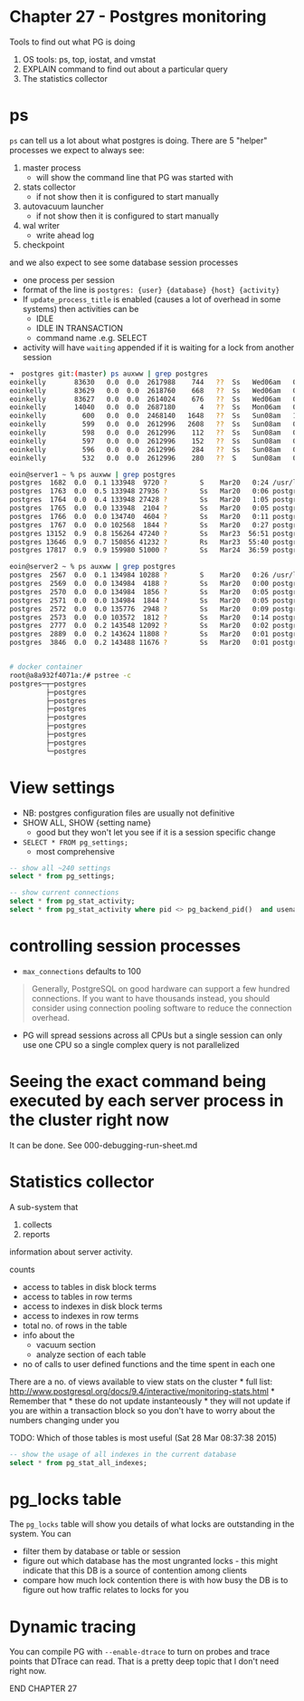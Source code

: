 # Chapter 27 - Postgres monitoring

Tools to find out what PG is doing

1. OS tools: ps, top, iostat, and vmstat
2. EXPLAIN command to find out about a particular query
3. The statistics collector

# ps

`ps` can tell us a lot about what postgres is doing. There are 5 "helper" processes we
expect to always see:

1. master process
    * will show the command line that PG was started with
2. stats collector
    * if not show then it is configured to start manually
3. autovacuum launcher
    * if not show then it is configured to start manually
4. wal writer
    * write ahead log
5. checkpoint

and we also expect to see some database session processes

* one process per session
* format of the line is `postgres: {user} {database} {host} {activity}`
* If `update_process_title` is enabled (causes a lot of overhead in some systems) then activities can be
    * IDLE
    * IDLE IN TRANSACTION
    * command name .e.g. SELECT
* activity will have `waiting` appended if it is waiting for a lock from another session

```sh
➜  postgres git:(master) ps auxww | grep postgres
eoinkelly       83630   0.0  0.0  2617988    744   ??  Ss   Wed06am   0:00.54 postgres: eoinkelly eoin_play [local] idle
eoinkelly       83629   0.0  0.0  2618760    668   ??  Ss   Wed06am   0:00.06 postgres: eoinkelly eoin_play [local] idle
eoinkelly       83627   0.0  0.0  2614024    676   ??  Ss   Wed06am   0:00.04 postgres: eoinkelly postgres [local] idle
eoinkelly       14040   0.0  0.0  2687180      4   ??  Ss   Mon06am   0:03.70 postgres: eoinkelly eoin_play [local] idle
eoinkelly         600   0.0  0.0  2468140   1648   ??  Ss   Sun08am   1:51.47 postgres: stats collector process
eoinkelly         599   0.0  0.0  2612996   2608   ??  Ss   Sun08am   0:50.06 postgres: autovacuum launcher process
eoinkelly         598   0.0  0.0  2612996    112   ??  Ss   Sun08am   0:01.93 postgres: wal writer process
eoinkelly         597   0.0  0.0  2612996    152   ??  Ss   Sun08am   0:02.04 postgres: writer process
eoinkelly         596   0.0  0.0  2612996    284   ??  Ss   Sun08am   0:00.13 postgres: checkpointer process
eoinkelly         532   0.0  0.0  2612996    280   ??  S    Sun08am   0:38.32 /usr/local/opt/postgresql/bin/postgres -D /usr/local/var/postgres -r /usr/local/var/postgres/server.log

eoin@server1 ~ % ps auxww | grep postgres
postgres  1682  0.0  0.1 133948  9720 ?        S    Mar20   0:24 /usr/lib/postgresql/9.3/bin/postgres -D /var/lib/postgresql/9.3/main -c config_file=/etc/postgresql/9.3/main/postgresql.conf
postgres  1763  0.0  0.5 133948 27936 ?        Ss   Mar20   0:06 postgres: checkpointer process
postgres  1764  0.0  0.4 133948 27428 ?        Ss   Mar20   1:05 postgres: writer process
postgres  1765  0.0  0.0 133948  2104 ?        Ss   Mar20   0:05 postgres: wal writer process
postgres  1766  0.0  0.0 134740  4604 ?        Ss   Mar20   0:11 postgres: autovacuum launcher process
postgres  1767  0.0  0.0 102568  1844 ?        Ss   Mar20   0:27 postgres: stats collector process
postgres 13152  0.9  0.8 156264 47240 ?        Ss   Mar23  56:51 postgres: deploy kete_production [local] idle
postgres 13646  0.9  0.7 150856 41232 ?        Rs   Mar23  55:40 postgres: deploy kete_production [local] SELECT
postgres 17817  0.9  0.9 159980 51000 ?        Ss   Mar24  36:59 postgres: deploy kete_production [local] idle

eoin@server2 ~ % ps auxww | grep postgres
postgres  2567  0.0  0.1 134984 10288 ?        S    Mar20   0:26 /usr/lib/postgresql/9.3/bin/postgres -D /var/lib/postgresql/9.3/main -c config_file=/etc/postgresql/9.3/main/postgresql.conf
postgres  2569  0.0  0.0 134984  4188 ?        Ss   Mar20   0:00 postgres: checkpointer process
postgres  2570  0.0  0.0 134984  1856 ?        Ss   Mar20   0:05 postgres: writer process
postgres  2571  0.0  0.0 134984  1844 ?        Ss   Mar20   0:05 postgres: wal writer process
postgres  2572  0.0  0.0 135776  2948 ?        Ss   Mar20   0:09 postgres: autovacuum launcher process
postgres  2573  0.0  0.0 103572  1812 ?        Ss   Mar20   0:14 postgres: stats collector process
postgres  2777  0.0  0.2 143548 12092 ?        Ss   Mar20   0:02 postgres: deploy nznavigator_production [local] idle
postgres  2889  0.0  0.2 143624 11808 ?        Ss   Mar20   0:01 postgres: deploy nznavigator_production [local] idle
postgres  3846  0.0  0.2 143488 11676 ?        Ss   Mar20   0:01 postgres: deploy nznavigator_production [local] idle


# docker container
root@a8a932f4071a:/# pstree -c
postgres─┬─postgres
         ├─postgres
         ├─postgres
         ├─postgres
         ├─postgres
         ├─postgres
         ├─postgres
         ├─postgres
         └─postgres
```

# View settings

* NB: postgres configuration files are usually not definitive
* SHOW ALL, SHOW {setting name}
    * good but they won't let you see if it is a session specific change
* `SELECT * FROM pg_settings;`
    * most comprehensive

```sql
-- show all ~240 settings
select * from pg_settings;

-- show current connections
select * from pg_stat_activity;
select * from pg_stat_activity where pid <> pg_backend_pid()  and usename = current_user;
```


# controlling session processes

* `max_connections` defaults to 100

> Generally, PostgreSQL on good hardware can support a few
> hundred connections. If you want to have thousands instead,
> you should consider using connection pooling software to
> reduce the connection overhead.

* PG will spread sessions across all CPUs but a single session can only use one
  CPU so a single complex query is not parallelized

# Seeing the exact command being executed by each server process in the cluster right now

It can be done. See 000-debugging-run-sheet.md

# Statistics collector

A sub-system that

1. collects
2. reports

information about server activity.

counts

* access to tables in disk block terms
* access to tables in row terms
* access to indexes in disk block terms
* access to indexes in row terms
* total no. of rows in the table
* info about the
    * vacuum section
    * analyze section
  of each table
* no of calls to user defined functions and the time spent in each one

There are a no. of views available to view stats on the cluster
    * full list: http://www.postgresql.org/docs/9.4/interactive/monitoring-stats.html
    * Remember that
        * these do not update instanteously
        * they will not update if you are within a transaction block so you don't
        have to worry about the numbers changing under you

TODO: Which of those tables is most useful (Sat 28 Mar 08:37:38 2015)

```sql
-- show the usage of all indexes in the current database
select * from pg_stat_all_indexes;
```

# pg_locks table

The `pg_locks` table will show you details of what locks are outstanding in the system. You can

* filter them by database or table or session
* figure out which database has the most ungranted locks - this might indicate that this DB is a source of contention among clients
* compare how much lock contention there is with how busy the DB is to figure out how traffic relates to locks for you

# Dynamic tracing

You can compile PG with `--enable-dtrace` to turn on probes and trace points
that DTrace can read. That is a pretty deep topic that I don't need right now.

END CHAPTER 27
